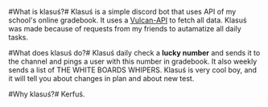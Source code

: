 #What is klasuś?# 
Klasuś is a simple discord bot that uses API of my school's online gradebook.
It uses a [Vulcan-API](https://github.com/kapi2289/vulcan-api) to fetch all data.
Klasuś was made because of requests from my friends to autamatize all daily tasks.

#What does klasuś do?#
Klasuś daily check a **lucky number** and sends it to the channel and pings a user 
with this number in gradebook. It also weekly sends a list of THE WHITE BOARDS WHIPERS.
Klasuś is very cool boy, and it will tell you about changes in plan and about new test.

#Why klasuś?#
Kerfuś.
